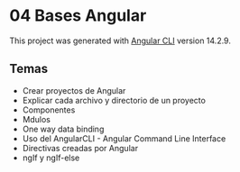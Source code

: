 # 04 Bases Angular

This project was generated with [Angular CLI](https://github.com/angular/angular-cli) version 14.2.9.

## Temas

* Crear proyectos de Angular
* Explicar cada archivo y directorio de un proyecto
* Componentes
* Mdulos
* One way data binding
* Uso del AngularCLI - Angular Command Line Interface
* Directivas creadas por Angular
* ngIf y ngIf-else